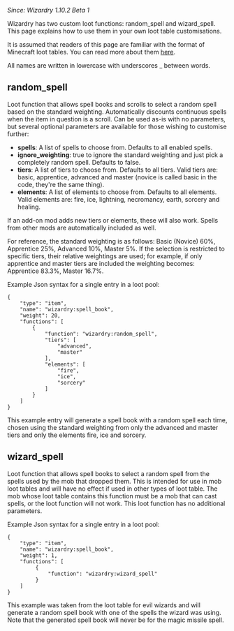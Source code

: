 _Since: Wizardry 1.10.2 Beta 1_

Wizardry has two custom loot functions: random_spell and wizard_spell. This page explains how to use them in your own loot table customisations.

It is assumed that readers of this page are familiar with the format of Minecraft loot tables. You can read more about them [here](https://minecraft.gamepedia.com/Loot_table).

All names are written in lowercase with underscores _ between words.

## random_spell

Loot function that allows spell books and scrolls to select a random spell based on the standard weighting. Automatically discounts continuous spells when the item in question is a scroll. Can be used as-is with no parameters, but several optional parameters are available for those wishing to customise further:

* **spells**: A list of spells to choose from. Defaults to all enabled spells.
* **ignore_weighting**: true to ignore the standard weighting and just pick a completely random spell. Defaults to false.
* **tiers**: A list of tiers to choose from. Defaults to all tiers. Valid tiers are: basic, apprentice, advanced and master (novice is called basic in the code, they're the same thing).
* **elements**: A list of elements to choose from. Defaults to all elements. Valid elements are: fire, ice, lightning, necromancy, earth, sorcery and healing.

If an add-on mod adds new tiers or elements, these will also work. Spells from other mods are automatically included as well.

For reference, the standard weighting is as follows: Basic (Novice) 60%, Apprentice 25%, Advanced 10%, Master 5%. If the selection is restricted to specific tiers, their relative weightings are used; for example, if only apprentice and master tiers are included the weighting becomes: Apprentice 83.3%, Master 16.7%.

Example Json syntax for a single entry in a loot pool:
```
{
    "type": "item",
    "name": "wizardry:spell_book",
    "weight": 20,
    "functions": [
        {
            "function": "wizardry:random_spell",
            "tiers": [
                "advanced",
                "master"
            ],
            "elements": [
                "fire",
                "ice",
                "sorcery"
            ]
        }
    ]
}
```
This example entry will generate a spell book with a random spell each time, chosen using the standard weighting from only the advanced and master tiers and only the elements fire, ice and sorcery.

## wizard_spell

Loot function that allows spell books to select a random spell from the spells used by the mob that dropped them. This is intended for use in mob loot tables and will have no effect if used in other types of loot table. The mob whose loot table contains this function must be a mob that can cast spells, or the loot function will not work. This loot function has no additional parameters.

Example Json syntax for a single entry in a loot pool:
```
{
    "type": "item",
    "name": "wizardry:spell_book",
    "weight": 1,
    "functions": [
         {
             "function": "wizardry:wizard_spell"
         }
    ]
}
```
This example was taken from the loot table for evil wizards and will generate a random spell book with one of the spells the wizard was using. Note that the generated spell book will never be for the magic missile spell.